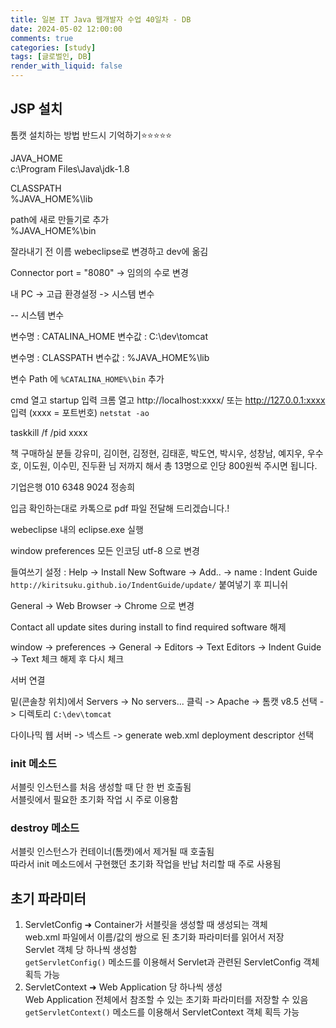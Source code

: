 ```yaml
---
title: 일본 IT Java 웹개발자 수업 40일차 - DB
date: 2024-05-02 12:00:00
comments: true
categories: [study]
tags: [글로벌인, DB]
render_with_liquid: false
---
```


## JSP 설치

톰캣 설치하는 방법 반드시 기억하기⭐⭐⭐⭐⭐  
  
JAVA_HOME  
c:\Program Files\Java\jdk-1.8  
  
CLASSPATH  
%JAVA_HOME%\lib  
  
path에 새로 만들기로 추가  
%JAVA_HOME%\bin  

잘라내기 전 이름 webeclipse로 변경하고 dev에 옮김  

Connector port = "8080" -> 임의의 수로 변경

내 PC -> 고급 환경설정 -> 시스템 변수

-- 시스템 변수

변수명 : CATALINA_HOME
변수값 : C:\dev\tomcat

변수명 : CLASSPATH
변수값 : %JAVA_HOME%\lib

변수 Path 에 `%CATALINA_HOME%\bin` 추가

cmd 열고 startup 입력
크롬 열고 http://localhost:xxxx/ 또는 http://127.0.0.1:xxxx 입력 (xxxx = 포트번호)
`netstat -ao`

taskkill /f /pid xxxx

책 구매하실 분들
강유미, 김이현, 김정현, 김태훈, 박도연, 박시우, 성창남, 예지우, 우수호, 이도원, 이수민, 진두환 님
저까지 해서 총 13명으로 인당 800원씩 주시면 됩니다.

기업은행 010 6348 9024 정송희

입금 확인하는대로 카톡으로 pdf 파일 전달해 드리겠습니다.!


webeclipse 내의 eclipse.exe 실행

window preferences 
모든 인코딩 utf-8 으로 변경  

들여쓰기 설정 : Help -> Install New Software -> Add.. ->
name : Indent Guide
`http://kiritsuku.github.io/IndentGuide/update/` 붙여넣기 후 피니쉬

General -> Web Browser -> Chrome 으로 변경

Contact all update sites during install to find required software 해제

window -> preferences -> General -> Editors -> Text Editors -> Indent Guide -> Text 체크 해제 후 다시 체크  

서버 연결

밑(콘솔창 위치)에서 Servers -> No servers... 클릭 -> Apache -> 톰캣 v8.5 선택 -> 디렉토리 `C:\dev\tomcat`  

다이나믹 웹 서버 -> 넥스트 -> generate web.xml deployment descriptor 선택


### init 메소드
서블릿 인스턴스를 처음 생성할 때 단 한 번 호출됨  
서블릿에서 필요한 초기화 작업 시 주로 이용함  

### destroy 메소드
서블릿 인스턴스가 컨테이너(톰캣)에서 제거될 때 호출됨  
따라서 init 메소드에서 구현했던 초기화 작업을 반납 처리할 때 주로 사용됨  

## 초기 파라미터
1. ServletConfig &#10140; Container가 서블릿을 생성할 때 생성되는 객체  
	web.xml 파일에서 이름/값의 쌍으로 된 초기화 파라미터를 읽어서 저장  
	Servlet 객체 당 하나씩 생성함  
	`getServletConfig()` 메소드를 이용해서 Servlet과 관련된 ServletConfig 객체 획득 가능  
2. ServletContext &#10140; Web Application 당 하나씩 생성  
	Web Application 전체에서 참조할 수 있는 초기화 파라미터를 저장할 수 있음  
	`getServletContext()` 메소드를 이용해서 ServletContext 객체 획득 가능  

<!--한국계 파견회사
1년 반 정도 근무했다 -> 이 시기에는 편의점 아저씨랑 대화하는 것도 힘들었음
이용하면 좋은 점 : 괴롭힘 등에서 자유로움, 한국어로 서포트 해줄 수도 있음
java 웹 서버 보수 등의 일만 하였음
중간에 떼이는 경우가 있어서 이직함
70군데 정도 이력서 넣고 10군데 정도 면접.
1000명대 규모의 일본계 회사 입사. SAS 전문 회사. NTT 그룹의 그룹사
해당 회사에서 3년 정도 근무. 일본인과 동등하게 근무하면 많이 혼남... 당신은 어떻게 우리 회사에 입사했는지 모르겠다고 직속상사가 말했었음...

회의록 작성이 일본 직장생활의 기본

75,000명 정도 규모의 미국계 회사로 이직

비전공자는 어차피 이해 못함ㅋ 못알아듣는다고 포기하지 말고 계속 반복학습하기
IT 수업에서 이해 안돼도 두세번 반복하기
JLPT는 언어가 단기간에 성공하기 어렵다. 일본 드라마 한두화 반복시청하기

본인은 면접을 진~~~짜 잘 봄ㅋㅋ
⭐첫 회사는 출석부만 본다⭐ 웬만하면 출석은 꼭 해라

일본에선 학원을 전문학교라고 하며 경력으로 쳐줌
전문학교라고 기입하면 일본인들이 이해함

첫 회사는 사실상 발판으로 삼아야 한다
SI라고 불리는 사업 -> 자사 제품 서포트를 대행해주는 것. 엄청 큰 사업. 정부 등에서 많이 고용.
후지츠, 악센퓨어 등의 회사가 1차 수주 받음. 2차 하청, 3차까지. 3차 밑으로 한국계 중국계 회사들 붙어있음...ㅋ
자바 코드 고치고 그런건 별로 중요하지 않음 (어차피 쉬운 것)
SI는 표준화 작업을 매우 잘 함. 문서화 등등... 그런 흐름을 파악해서 공부하고 스펙업해서 이직해라
시키는 일만 하지 마라. SI의 일을 잘 이해하면 칭찬들음

비굴한 사람은 안뽑음
당신의 회사의 비전을 어쩌고... 어차피 안 들음
면접볼때 도도해라. 너네 나 필요함? 너네 하는 거에 따라 가줄수도 있음. -> 마음가짐을 가진 사람을 좋아함.
회사를 여러군데 붙어놓으면 좋다. 지원자가 맘에 들면 내정 받은 회사 유무 물어봄.
답변 일주일 내에 주겠다 하면 된다. 이 과정에서 연봉 뻥튀기 해도 된다.
여러군데 다리 걸쳐라.

처음엔 게스트하우스. 회사에서 돈 빌려서 갔음
돈을 모아서 일반 멘션 구해서 월세로
게하는 도심지역에만 있음. 개인적으론 추천
고객사는 거의 시부야에 가까운 곳에 있음. 전략적으로 시부야에 사는 것도 좋지만 비싸다. 시부야의 게하 정도면 좋지 않을까
집 계약 해지 하는데에 돈이 엄청 깨짐
집세가 7만엔이라 치면 처음 입주할 때 35만엔 정도 내고 들어가야 함...
일본 이삿짐센터도 사람 몸값 비싸서 돈 많이 들어

기숙사는 거주하면 회사에서 도망치는것도 불가능하고
가스라이팅 당하지 않을까 걱정됨. 별로 추천은 안함

최근 3년간은 재택근무. 출근을 요구하는 회사는 없었다
근데 재택하면 일본어 스킬이 더더더 중요함
화상통화는 분위기도 모름. 확인할 방법이 x 커뮤니케이션 엄청 ㅇ어려움
일본어에 대한 중요성이 이전보다 난이도가 올라갔다!!!

급여는 초봉 3천이 안됨... 생활이 힘듦. 실제로 2500 정도 받음... 어차피 이직할거라 생각하고 걍 갔음
이직한데서 4천~5500 정도 받음
이번엔 8천으로 증가!!!!!

1번스킬 가지고 있는 애가 (1번 스킬이 대단한 게 아님) 시장에 없으면 몸값이 확 뛴다
여러분이 누구인지는 별로 안궁금해하고 어떻게 보여지는지를 많이 고민해라
여러분을 좋게 봐주는 회사에 입사해라

신입으로 27세 한국인이 들어왔는데 아무것도 못하더라...
어차피 3년간은 우리가 퍼포먼스를 기대하지 않는다. 3년 정도는 초보 개발자로 대한다.
그렇게 많이 안줘도 되는데 효율은 제일 좋은 연차.

공부는 열심히 해라.

1년에 360만원 정도 한국 형제에게 보내면 절세해줌
아님 나는 한국의 불편한 부모님을 모시고 있다. 하면 공제해줘서 월급으로 환급해줌

자바가 제일 범용적. 자바가 베이스. 자바에 대한 이해가 높으면 다른 것도 잘하겠다고 인식함
자바 잘하면 다른것도 잘하게 됨. 자바를 깊숙히 파봐라
일단은 코드를 읽을 줄만 알면 돼~~

이직할때 직무경력서를 잘쓰니까 알려줄 수 있다 ㅋ
Kang3678@gmail.com 메일해라


객체지향은 자바
절차지향은 씨언어



한국계 파견회사 경험:
편의점 아저씨와의 대화가 어려웠고, 괴롭힘 등의 자유로움은 있었지만 어려운 면도 있었던 것으로 보입니다.
Java 웹 서버 보수 등의 업무를 주로 수행하였습니다.
일본계 회사 경험:
SAS 전문 회사인 NTT 그룹의 그룹사에서 3년간 근무하였으며, 회의록 작성 등의 업무를 수행했을 것으로 보입니다.
회사 내에서 일본인과의 근무 동등성을 얻는 것이 어려웠고, 처음 입사 시 직속 상사의 의구심을 받았습니다.
미국계 회사 경험:
75,000명 규모의 미국계 회사로 이직하였습니다.
비전공자들을 위한 반복학습을 강조하고, IT 수업에서의 학습 방법 등을 공유하였습니다.
면접에서의 자신감과 경험이 강조되었으며, 재택근무가 주로 이루어졌다고 합니다.
일본 생활 및 주거 경험:
처음에는 게스트하우스에서 시작하여 월세로 이사하였으며, 이삿짐센터 이용 등의 어려움을 겪었습니다.
기숙사 거주는 회사의 요구사항과 가스라이팅 우려 등을 고려하여 추천하지 않았습니다.
자바 및 기술 스킬의 중요성:
자바는 범용적이고 다른 기술을 익히는 기반으로 작용한다는 점을 강조하였습니다.
이직할 때 직무 경력서 작성에 대한 조언을 공유하였습니다.
-->